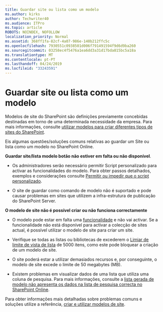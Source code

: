 ```yaml
---
title: Guardar site ou lista como um modelo
ms.author: kirks
author: Techwriter40
ms.audience: ITPro
ms.topic: article
ROBOTS: NOINDEX, NOFOLLOW
localization_priority: Normal
ms.assetid: 368ff1fa-82cf-4a07-986e-140b212ffc5c
ms.openlocfilehash: 7930551c0938501d006f791491594f9d6d9ba260
ms.sourcegitcommit: 03258ec4f5476a1ea6dd3a31d17bda815bc5a18a
ms.translationtype: MT
ms.contentlocale: pt-PT
ms.lasthandoff: 04/24/2019
ms.locfileid: "33243591"
---
```

# <a name="save-site-or-list-as-a-template"></a>Guardar site ou lista como um modelo

Modelos de site do SharePoint são definições previamente concebidas destinadas em torno de uma determinada necessidade da empresa. Para mais informações, consulte [utilizar modelos para criar diferentes tipos de sites do SharePoint](https://support.office.com/en-us/article/using-templates-to-create-different-kinds-of-sharepoint-sites-449eccec-ff99-4cf3-b62e-dcfee37e8da4).

Eis algumas questões/soluções comuns relativas ao guardar um Site ou lista como um modelo no SharePoint Online.

**Guardar site/lista modelo botão não estiver em falta ou não disponível**. 

- Os administradores serão necessário permitir Script personalizado para activar as funcionalidades do modelo. Para obter passos detalhados, exemplos e considerações consulte [Permitir ou impedir que o script personalizado](https://docs.microsoft.com/en-us/sharepoint/allow-or-prevent-custom-script).


- O site de guardar como comando de modelo não é suportado e pode causar problemas em sites que utilizem a infra-estrutura de publicação do SharePoint Server.


**O modelo de site não é possível criar ou não funciona correctamente**

- O modelo pode estar em falta uma [funcionalidade](https://social.technet.microsoft.com/wiki/contents/articles/14423.sharepoint-2013-existing-features-guid.aspx) e não vai activar. Se a funcionalidade não está disponível para activar a colecção de sites actual, é possível utilizar o modelo de site para criar um site.


- Verifique se todas as listas ou bibliotecas de excederem o [Limiar de limite de vista de lista](https://support.office.com/en-us/article/Manage-large-lists-and-libraries-in-SharePoint-B8588DAE-9387-48C2-9248-C24122F07C59) de 5000 itens, como este pode bloquear a criação de um modelo de site.


- O site poderá estar a utilizar demasiados recursos e, por conseguinte, o modelo de site excede o limite de 50 megabytes (MB).


- Existem problemas em visualizar dados de uma lista que utiliza uma coluna de pesquisa. Para mais informações, consulte a [lista gerada de modelo não apresenta os dados na lista de pesquisa correcta no SharePoint Online](https://support.office.com/en-us/article/template-generated-list-doesn-t-display-correct-data-for-a-column-in-sharepoint-online-20430b62-e40c-4f6f-8889-aa24e80d605a).


Para obter informações mais detalhadas sobre problemas comuns e soluções utilize a referência, [criar e utilizar modelos de site](https://support.office.com/en-us/article/Create-and-use-site-templates-60371B0F-00E0-4C49-A844-34759EBDD989).

